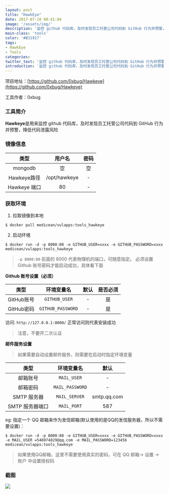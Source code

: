 ```yaml
---
layout: post
title: "HawkEye"
date: 2017-07-18 00:41:04
image: '/assets/img/'
description: '监控 github 代码库，及时发现员工托管公司代码到 GitHub 行为并预警，降低代码泄露风险'
main-class: 'tools'
color: '#B31917'
tags:
- HawkEye
- Tools
categories:
twitter_text: '监控 github 代码库，及时发现员工托管公司代码到 GitHub 行为并预警，降低代码泄露风险'
introduction: '监控 github 代码库，及时发现员工托管公司代码到 GitHub 行为并预警，降低代码泄露风险'
---
```


项目地址：[https://github.com/0xbug/Hawkeye](https://github.com/0xbug/Hawkeye)

工具作者：0xbug

### 工具简介

**Hawkeye**是用来监控 github 代码库，及时发现员工托管公司代码到 GitHub 行为并预警，降低代码泄露风险


### 镜像信息

类型 | 用户名 | 密码
:-:|:-:|:-:
mongodb | 空 | 空
Hawkeye路径 | /opt/hawkeye | -
Hawkeye 端口 | 80 | -

### 获取环境

1. 拉取镜像到本地
 ```
$ docker pull medicean/vulapps:tools_hawkeye
 ```

2. 启动环境
 ```
$ docker run -d -p 8000:80 -e GITHUB_USER=xxxx -e GITHUB_PASSWORD=xxxx medicean/vulapps:tools_hawkeye
 ```
 > `-p 8000:80` 前面的 8000 代表物理机的端口，可随意指定。 
 > 必须设置 Github 账号密码才能启动成功，具体看下面

 **Github 账号设置（必须）**

类型 | 环境变量名 | 默认 | 是否必须
:-:|:-:|:-:|:-:
GitHub账号 | `GITHUB_USER` | - | 是
GitHub密码 | `GITHUB_PASSWORD` | - | 是

访问: `http://127.0.0.1:8000/` 正常访问则代表安装成功

 > 注意，不要开二次认证

 **邮件服务设置**
 > 如果需要自动设置邮件服务，则需要在启动时指定环境变量
 
 类型 | 环境变量名 | 默认 
:-:|:-:|:-:
邮箱账号 | `MAIL_USER` | -
邮箱密码 | `MAIL_PASSWORD` | -
SMTP 服务器 | `MAIL_SERVER` | smtp.qq.com
SMTP 服务器端口 | `MAIL_PORT` | 587

 eg: 指定一个 QQ 邮箱来作为发信邮箱(默认使用的是QQ的发信服务器，所以不需要设置)：
 
 ```
 $ docker run -d -p 8000:80 -e GITHUB_USER=xxxx -e GITHUB_PASSWORD=xxxx -e MAIL_USER =546074829@qq.com -e MAIL_PASSWORD=123456 medicean/vulapps:tools_hawkeye
 ```

 > 如果使用QQ邮箱，这里不需要使用真实的密码，可在 QQ 邮箱-> 设置 -> 账户 中设置授权码

### 截图

![](https://github.com/Medicean/VulApps/raw/master/tools/hawkeye/pic.png)
